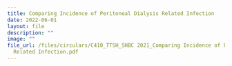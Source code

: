 ```yaml
---
title: Comparing Incidence of Peritoneal Dialysis Related Infection
date: 2022-06-01
layout: file
description: ""
image: ""
file_url: /files/circulars/C410_TTSH_SHBC 2021_Comparing Incidence of Peritoneal Dialysis
  Related Infection.pdf
---
```

